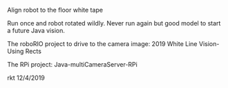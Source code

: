 Align robot to the floor white tape

Run once and robot rotated wildly.  Never run again but good model to start a future Java vision.

The roboRIO project to drive to the camera image:
2019 White Line Vision-Using Rects


The RPi project:
Java-multiCameraServer-RPi



rkt
12/4/2019
